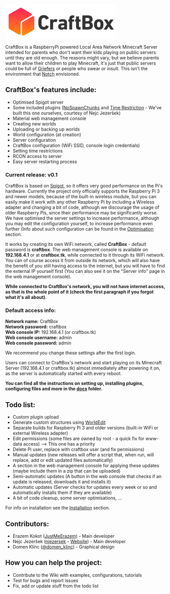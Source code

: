 <img src="docs/images/logo-title.png" width="350">

CraftBox is a RaspberryPi powered Local Area Network Minecraft Server intended for parents who don't want their kids playing on public servers until they are old enough. The reasons might vary, but we believe parents want to allow their children to play Minecraft, it's just that public servers could be full of [Griefers](https://minecraft.gamepedia.com/Tutorials/Griefing) or people who swear or insult. This isn't the environment that [Notch](https://en.wikipedia.org/wiki/Markus_Persson) envisioned.

## **CraftBox's features include:**
* Optimised Spigot server
* Some included plugins ([NoSpawnChunks](https://dev.bukkit.org/projects/nospawnchunks) and [Time Restriction](https://github.com/JustMeErazem/CraftBox/tree/master/TimeRestriction) - We've built this one ourselves, courtesy of Nejc Jezeršek)
* Material web management console
* Creating new worlds
* Uploading or backing up worlds
* World configuration (at creation)
* Server configuration
* CraftBox configuration (WiFi SSID, console login credentials)
* Setting time restrictions
* RCON access to server
* Easy server restarting process

### **Current release:** v0.1

CraftBox is based on [Spigot](https://www.spigotmc.org/), so it offers very good performance on the Pi's hardware. Currently the project only officially supports the Raspberry Pi 3 and newer models, because of the built-in wireless module, but you can easily make it work with any other Raspberry Pi by including a Wireless adapter and changing a bit of code, although we discourage the usage of older Raspberry Pis, since their performance may be significantly worse. We have optimised the server settings to increase performance, although you may edit the configuration yourself, to increase performance even further (Info about such configuration can be found in the [Optimisation](docs/Optimisation.md) section.

It works by creating its own WiFi network, called **CraftBox** - default password is **craftbox**. The web management console is available on **192.168.4.1** or at **craftbox.tk**, while connected to it through its WiFi network. You can of course access it from outside its network, which will also have the benefit of you still having access to the internet, but you will have to find the external IP yourself first (You can also see it on the "Server info" page in the web management console). 

**While connected to CraftBox's network, you will not have internet access, as that is the whole point of it (check the first paragraph if you forgot what it's all about).**

### **Default access info:**
**Network name:** CraftBox  
**Network password:** craftbox  
**Web console IP:** 192.168.4.1 (or craftbox.tk)  
**Web console username:** admin  
**Web console password:** admin  

We recommend you change these settings after the first login.

Users can connect to CraftBox's network and start playing on its Minecraft Server (192.168.4.1 or craftbox.tk) almost immediately after powering it on, as the server is automatically started with every reboot.

**You can find all the instructions on setting up, installing plugins, configuring files and more in the [docs](docs) folder.**

## **Todo list:**
* Custom plugin upload
* Generate custom structures using [WorldEdit](https://dev.bukkit.org/projects/worldedit "WorldEdit Website")
* Separate builds for Raspberry Pi 3 and older versions (built-in WiFi or external Wireless adapter)
* Edit permissions (some files are owned by root - a quick fix for www-data access) --> This one has a priority
* Delete Pi user, replace with craftbox user (and fix permissions)
* Manual updates (new releases will offer a script that, when run, will replace, add or edit updated files automatically)
* A section in the web management console for applying these updates (maybe include them in a zip that can be uploaded)
* Semi-automatic updates (A button in the web console that checks if an update is released, downloads it and installs it)
* Automatic updates (Server checks for updates every week or so and automatically installs them if they are available)
* A bit of code cleanup, some server optimisations, ...

For info on installation see the [Installation](docs/Installation.md) section.

## **Contributors:**
* Erazem Kokot ([JustMeErazem](https://github.com/JustMeErazem)) - Main developer
* Nejc Jezeršek ([njezersek](https://github.com/njezersek) - [Website](https://jezersek.eu.org))  - Main developer
* Domen Klinc ([@domen_klinc](https://www.instagram.com/domen_klinc)) - Graphical design

## **How you can help the project:**
* Contribute to the Wiki with examples, configurations, tutorials
* Test for bugs and report issues
* Fix, add or update stuff from the todo list
